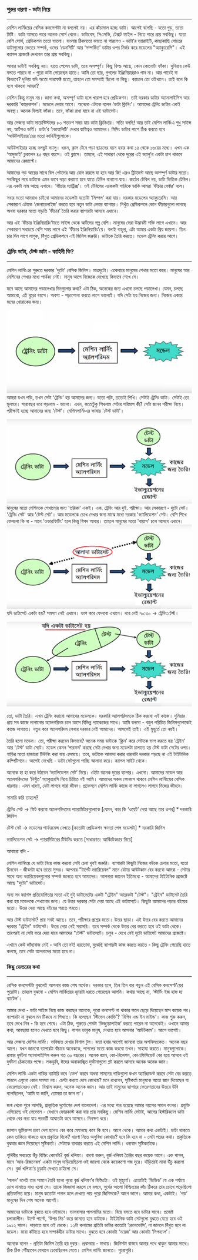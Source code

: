 ### শুরুর ধারণা - ডাটা নিয়ে

---

মেশিন লার্নিংয়ের বেসিক কনসেপ্টটা না বললেই নয়। এর কাঁচামাল হচ্ছে ডাটা। আগেই বলেছি - যতো গুড়, ততো মিষ্টি। ডাটা আসতে পারে অনেক সোর্স থেকে। ডাটাবেস, সিএসভি, টেক্সট ফাইল - নিতে পারে প্রায় সবকিছু। যতো বেশি সোর্স, প্রেডিকশন ততো ভালো। বাংলায় ঠিকমতো বলতে না পারলেও - ডাটা’র ভ্যারাইটি, কাছাকাছি গোত্রের ডাটাগুলোর ভেতরে সম্পর্ক, ওদের ‘ডেনসিটি’ আর ‘সম্পর্কিত’ ডাটার ওপর নির্ভর করে মডেলের "অ্যাক্যুরেসি"। এই ক্যাগল প্রজেক্টে দেখবেন তার প্রায় সবকিছু।

আবার ডাটাই সবকিছু নয়। হাতে পেলেন ডাটা, তবে অসম্পূর্ণ। কিছু ফিল্ড আছে, কোন কোনোটা ফাঁকা। দুনিয়ায় কেউ বলতে পারবে না - পুরো ডাটা পেয়েছেন হাতে। আমি তো ছার্, গুগলের ইঞ্জিনিয়াররাও পান না। আর পাবেই বা কিভাবে? দুনিয়া যদি অতো পারফেক্ট হতো, তাহলে তো সমস্যাই ছিলো না কিছু। ক্যাচাল তো ওইখানে। তাই বলে কি বসে থাকবো আমরা?

মেশিন কিন্তু মানুষ নয়। জানা কথা, অসম্পূর্ণ ডাটা হলে খারাপ হবে প্রেডিকশন। তাই দরকার ডাটার অ্যানালাইসিস আর দরকারি 'কারেকশন'। মডেলে দেবার আগে। অনেকে এটাকে বলেন ‘ডাটা ক্লিনিং’। আমাদের ট্রেনিং ডাটার একই অবস্থা। অনেক ফিল্ডই ফাঁকা। তবে, ফাঁকা রাখা যাবে না এই ডাটাসেট।

আর সেজন্য ডাটা সায়েন্টিস্টদের ৮০ শতাংশ সময় যায় ডাটা ক্লিনিংয়ে। সত্যি বলছি! আর তাই মেশিন লার্নিংএ শুধু সাইন্স নয়, আর্টসও ভর্তি। ডাটা’র ‘কোয়ালিটি’ দেখার দ্বায়িত্বও আমাদের। মিসিং ডাটার পাশে ঠিক করতে হবে ‘আউটলাইয়ার’য়ের মতো কাহিনীগুলোকে।

আউটলাইয়ার হচ্ছে দলছুট ভ্যালু। ধরুন, ক্লাস টেনে পড়া ছাত্রদের বয়স হবার কথা ১৪ থেকে ১৬য়ের মধ্যে। এখন এক ‘আদুভাই’ ঢুকলেন ৪৫ বছর বয়সে। ওই ক্লাসে। তাহলে, এই সাধারণ থেকে দুরের এই ভ্যালু’র একটা চাপ থাকবে আমাদের রেজাল্টে।

আমাদের গড় আয়ের সাথে বিল গেটসের আয় যোগ করলে যা হবে আর কি! এরও ট্রিটমেন্ট আছে অসম্পুর্ণ ডাটার মতো। সবকিছুর পরে ডাটাকে এমন ভাবে দাড়া করাতে হবে যাতে টেবিল বানানো যায়। কাঠের টেবিল নয়, ডাটা ভিত্তিক টেবিল। এর একটা নাম আছে এখানে। ‘ফীচার ম্যাট্রিক্স’। ওই টেবিলের একেকটা সারিকে ডাকি আমরা ‘ফীচার ভেক্টর’ বলে।

সবার মতো আমরাও চাইবো আমাদের মডেলটা যতোটা ‘সিম্পল’ করা যায়। দরকার মডেলের অ্যাক্যুরেসি। আর সেকারণে এটাকে ‘জেনারেলাইজ’ করতে হবে নতুন ডাটা নেবার ব্যাপারে। নিখুঁত প্রেডিকশনে কোন ফীচারগুলো লাগছে অথবা দরকার মতো বাড়তি ‘ফীচার’ তৈরি করার ব্যাপারটা আসবে এখানে।

আর এই ‘ফীচার ইঞ্জিনিয়ারিং’টাতে সাইন্স থেকে আর্টসের গল্প বেশি। মানুষের সেরা উদ্ভাবনী শক্তি লাগে এখানে। আর সেকারণে সবচেয়ে বেশি সময় লাগে এই ‘ফীচার ইঞ্জিনিয়ারিং’য়ে। বলাই বাহুল্য, এটা আমার একটা প্রিয় জায়গা। তিন চার দিন লাগে লাগুক, নিঁখুত প্রেডিকশনে এই জিনিস জরুরি। ডাটাকে তৈরি করতে। মডেল ট্রেনিং করার আগে।

### ট্রেনিং ডাটা, টেস্ট ডাটা - কাহিনী কি?

---

মেশিন লার্নিংএর শুরুতে দরকার 'দুটো' বেসিক জিনিস। মাত্রদুটো। একেবারে মানুষের শেখার মতো করে। মানুষের আর মেশিনের শেখার মধ্যে পার্থক্য নেই। মানুষ আগে নিজেকে দেখেছে কিভাবে শেখে সে।

মনে আছে আমাদের পড়ালেখার দিনগুলোর কথা? এটা ঠিক, অনেকের জন্য এখনো চলছে পড়ালেখা। যেমন, চলছে আমারো, এই বুড়ো বয়সে। অবশ্য - পড়াশোনা করতে লাগে ভালোই। যদি সেটা হয় নিজের জন্য। নিজের একান্ত মনের খোরাকের জন্য।

![](/assets/1.png)আমরা যখন পড়ি, তখন সেটা ‘ট্রেনিং’ হয় আমাদের জন্য। যতো পড়ি, ততোই শিখি। সেটাই ট্রেনিং ডাটা। সেটাই তো মূলমন্ত্র। সারাবছর ধরে পড়লাম - ভালো। এখন, কতোটুকু শিখলাম সেটার পরিমাপ কী? সেটা জানব পরীক্ষা নিয়ে। পরীক্ষাই হচ্ছে আমাদের জন্য ‘টেস্ট’। মেশিনলার্নিংএর ভাষায় 'টেস্ট ডাটা'।

![](/assets/2.png)মানুষের মতো মেশিনকে শেখানোর জন্য 'তরিকা' একই। এক. ট্রেনিং আর দুই. পরীক্ষা। আর সেকারণে - দুটো সেট। 'ট্রেনিং সেট' আর 'টেস্ট সেট'। আর মডেলকে চেখে দেখার জন্য মাঝে মধ্যে দরকার 'ভ্যালিডেশন' সেট। বেশি শিখে ফেললো কি না - মানে ‘ওভারফিটিং’ হলে কিন্তু বিপদ আবার। তাহলে মানুষের মতো 'বায়াস' চলে আসবে এখানে।  
![](/assets/2.1.png)যদি ডাটাসেট একটা হয়? সমস্যা নেই এখানে। ভাগ করে ফেলবো এখানে। ধরে নেই ৭০:৩০ -&gt; ট্রেনিং:টেস্ট।

![](/assets/3.1.png)

তো, ডাটা তৈরি। এখন ট্রেনিং করাবো আমাদের মডেলকে। দরকারি অ্যালগরিদমকে ঠিক করবো এই কাজে। দুনিয়ার প্রায় সব কাজে লাগানোর অ্যালগরিদম চলে আসে বিভিন্ন প্যাকেজের সাথে। আমি বলবো - বহুল পরিচিত জিনিসগুলোকেই কাজে লাগাতে। নতুন করে অ্যালগরিদম লেখার দরকার নেই আমাদের। আসলেই তাই। এই মুহুর্তে তো নয়ই।

তৈরি হলো মডেল। তো, পরীক্ষা করবেন কিভাবে? অনেক সময় ডাটাকে ‘ক্লিন’ করে সেটাকে ভাগ করতে হয় ‘ট্রেইন’ আর ‘টেস্ট’ ডাটা সেটে। মডেল কেমন ‘পারফর্ম’ করছে সেটা দেখার জন্য মডেলটা চালাতে হয় টেস্ট ডাটা সেটের ওপর। গাড়ির মতো হাজারো টিউনিং করা যায় এসময়ে। তবে, ডাটাকে আলাদা করার ধারনাটা দরকার পড়ছে না এই টাইটানিক কম্পিটিশনে। আগেই দেখেছি - ডাটা সেটগুলো পাচ্ছি আলাদা করে। ক্যাগল সাইট থেকে।

অনেকে হা হা করে উঠবেন ‘ভ্যালিডেশন সেট’ নিয়ে। ওইটা অনেক দুরের ব্যাপার। এখনো। আমাদের মডেল আর অ্যালগরিদমের ‘নিখুঁত’ অ্যাক্যুরেসি নিয়ে চিন্তিত নই আমি। আমাদের সকল ফোকাস থাকবে মেশিন লার্নিংয়ের বেসিক ধারনায়। এমন ধারণা, যেটা লাগবে সারা জীবন। প্রফেসনে মেশিন লার্নিং কাজে না লাগলেও লাগবে নিজের জীবনে।

সামারি করি তাহলে?

ট্রেনিং সেট → ফিট করবো অ্যালগরিদমের প্যারামিটারগুলোকে \[যেমন, কার কি ‘ওয়েট’ দেয়া আছে তার ওপর\] \* দরকারি জিনিস

টেস্ট সেট → মডেলের পার্ফরমেন্স দেখতে \[কতোটা প্রেডিকশন ক্ষমতা পেল মডেলটা\] \* দরকারি জিনিস

ভ্যালিডেশন সেট → প্যারামিটারের টিউনিং করতে \[সাধারণত: আর্কিটেকচার নিয়ে\]

আবারো বলি -

মেশিন লার্নিংয়ে যে ডাটা নিয়ে কাজ করবো সেটা চেনা খুবই জরুরি। ব্যাপারটা কিছুটা নিজের বউকে চেনার মতো, যতো চিনবেন - জীবনটা হবে ততো সুন্দর। আপনার "টার্গেট ভ্যারিয়েবল" মানে যেটার আউটকাম বের করবো আমরা - সেটার সাথে অন্য ভ্যারিয়েবলগুলোর সম্পর্ক জানতে হবে আমাদের। আপনারা জানেন ইতিমধ্যে - আমাদের টাইটানিক প্রজেক্টে আছে "দুটো" ডাটাসেট।

অন্য সব ক্যাগল প্রতিযোগিতার মতো এই দুই ডাটাসেটের একটা "ট্রেইন" আরেকটা "টেস্ট"। "ট্রেইন" ডাটাসেট তৈরি করা হয় মডেলকে শেখানোর জন্য। যে উত্তর দরকার সেটা দেয়া আছে এই ডাটাসেটে। কিছুটা আমাদের পড়ার বইয়ের মতো। উত্তর দেয়া আছে বইয়ের পরতে পরতে।

আর টেস্ট ডাটাসেট? প্রায় সবই আছে। তবে, পরীক্ষার প্রশ্নের মতো। উত্তর ছাড়া। এই উত্তর বের করতে আমাদের দরকার "ট্রেইন" ডাটাসেট। উত্তর দেয়া নেই সরাসরি। তবে সম্পর্ক থেকে উত্তর বের করতে হবে ওই ডাটা থেকে। তারপরই না সেটা ভরে দেয়া যাবে আমাদের "টেস্ট" ডাটাসেটে। চলুন - দেখে নেই দুটো ডাটাসেট আমাদের প্রজেক্টে।

এখানে কেউ জাঁহাবাজ নেই - আমি তো নই! হয়তোবা, বুঝেছি ব্যাপারটা কাজ করতে করতে - কিছু ট্রেনিং পেয়েছি হাতে কলমে, তবে সেটা আপনাদের মতো হবে না।

### কিছু ভেতরের কথা

---

বেসিক কনসেপ্টটা বুঝলেই আপনার কাজ শেষ অর্ধেক। দরকার হলে, তিন তিন বার পড়ুন এই বেসিক কনসেপ্ট’য়ের পুরোটা। তাহলে বুঝবো - মেশিন লার্নিংয়ের হৃদয়টা ধরতে পেরেছেন আপনি। কথায় আছে না, ‘স্টার্টিং ইজ হাফ দ্য ব্যাটেল’।

আমার দেখা - ডাটা সাইন্স নিয়ে কাজ করছেন অনেকে, পুরো কনসেপ্ট না থাকার ফলে ছেড়ে দিয়েছেন মাস কয়েক পর। ব্যাপারটা না বুঝলে মন টিকবে না শিখতে। কি বলেছেন ‘স্টিভেন কোভি’? ‘বিগিন এন্ড ইন মাইন্ড’। কাজ শুরু করুন, তবে দেখে নিন - কি হবে শেষে। এটা ঠিক, শুরুতে শেষটা ‘ভিজ্যুয়ালাইজ’ করতে পারেন না অনেকেই। ওখানে আমার কথা, আবছায়া হলেও দেখতে হবে কিছু। পাগল ভাবুক মানুষ, দেখতে হবে আপনার ‘আউটকাম’। আগে ভাগেই।

আর সেজন্য মেশিন লার্নিং। ভবিষ্যত দেখার বিশাল টুল। বন্যা হবার আগেই জানবো তার অশনিসংকেত। অনেক বছর আগে। যখন জানবো ব্যাপারটা বাঁচাবে অনেককে, পাগলের মতো কাজ করবো তখন। সাহায্য করতে। মানুষগুলোকে। রাস্তার দুর্ঘটনা অ্যানালাইসিস করুন গত ৩০ বছরের। অনেক জ্ঞান, কো-রিলেশন, কোএফিসিয়েন্ট বের হয়ে আসবে ওই দুর্ঘটনা ঠেকানোর পক্ষে। লঞ্চডুবি, ঈদের অনাকাঙ্খিত দুর্ঘটনাগুলো প্লট করলে আসবে অনেক অনেক জ্ঞান।

মেশিন লার্নিং একটা গাড়ির ব্যাটারি কবে ‘ফেল’ করবে অথবা সামনের গাড়িগুলো কখন অ্যাক্সিডেন্ট করবে সেটা বের করতে পারলে এগুলো কোন সমস্যা নয়। চেস্টা করতে দোষ কোথায়? মনে রাখবেন, সৃষ্টিকর্তা মানুষকে অতো জ্ঞান দিয়েছেন যা ফেরেশতাদেরও নেই। বিশ্বাস করুন, অনেক অনেক জ্ঞান। আর তাই মানুষের ব্যাপারে ফেরেশতাদের উত্তরে উনি বলেছিলেন, ‘আমি যা জানি, তোমরা তা জান না’।

জন্ম থেকে শুনে আসছি, প্রাকৃতিক দুর্যোগের দেশ বাংলাদেশ। এর মধ্যে পার হয়েছে আমার বয়সের সমান বৎসর। প্রযুক্তি এগিয়েছে ওই লেভেলে - যেখানে ফোরকাস্ট করা যায় প্রায় সবকিছু। মেশিন লার্নিং সেটাই, আগের হিস্টরিক্যাল ডাটা থেকে বের করা যায় পরবর্তী আঘাতটা কবে আসবে। দিনক্ষণ ধরে।

জাপান ভূমিকম্প প্রবণ দেশ হলেও বের করে ফেলেছে কবে কি হবে। আগে থেকে। আমার কথা একটাই। ডাটা থাকতে কেন তাকিয়ে থাকতে হবে প্রকৃতির দিকে? ধারণা নিতে অসুবিধা কোথায়? হবে কি হবে না - সেটা পরের কথা। প্রকৃতিকে বুঝবার জ্ঞান দিয়েছেন সৃষ্টিকর্তা। সেটাকে ব্যবহার করতে এই মেশিন লার্নিং। ধন্যবাদ সৃষ্টিকর্তাকে।

পৃথিবীর সবচেয়ে উঁচু বিল্ডিং কোনটা? বুর্জ খলিফা। ধারণা করুন, বুর্জ খলিফা তৈরির বছর কয়েক আগে। এক পাগল, মানে ‘আন-রিজনেবল’ একটা মানুষ দাড়িয়েছিলো ওই জায়গা থেকে কয়েকশো গজ দুরে। দাঁড়িয়েই মাথা উঁচু করলো সে। বুর্জ খলিফা’র চূড়াটা দেখতে চাইলো সে।

‘পাগল’ বলেই তার সামনে তৈরি হলো পুরো বুর্জ খলিফা’র বিল্ডিংটা। ওই মুহুর্তে। এতোটাই ‘ভিভিড’ যে এক পর্যায়ে চোখ নামাতে বাধ্য হলো সে। তাকে জিজ্ঞাসা করলে সে বলবে, সুর্যের আলো বিল্ডিংয়ের কাঁচ ঠিকরে তার চোখে পড়েছিলো প্রতিফলিত হয়ে। মানুষ কতোটা পাগল হলে দেখতে পায় পুরো জিনিসকে? আগে ভাগে। আমার কথা, একটাই। ‘গড়’ মানুষের দিন শেষ অনেক আগেই।

আমাদের ডাটাকে বুঝতে হবে ওইভাবে। ভালবাসার পাগলামির মতো। বিয়ে বসতে হবে ডাটার সাথে। প্রজেক্ট চলাকালীন। উল্টে পাল্টে, ‘উপর নিচ’ করে জানতে হবে ডাটাকে। টাইটানিক ডাটা সেটগুলো বুঝতে যেতে হবে ওই ১৯১২ সালে। দাড়াতে হবে ওই ডেকে। ১২টা কলামের প্রতিটা ডাটার কতোটা ‘রেলেভেন্সি’, না জানলে নিঁখুত হবে না মডেল। মায়া কাঁটাতে হবে সম্পর্কহীন ডাটার সাথে। বুঝতে হবে কোনটা ‘নয়েজ’ আর কোনটা ‘সিগন্যাল’।

অনেকে বলেন - প্রতিটা জিনিস তৈরি হয় দুবার। প্রথমবার - মাথায়। জিনিসটা বাস্তবে আনার পথে থাকুন আমার সাথে। ঠিক ঠিক পৌঁছাবেন যেখানে চেয়েছিলেন যেতে। মেশিন লার্নিং জানতে। পুরোপুরি।

